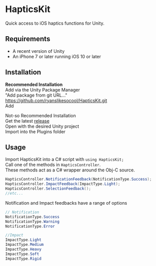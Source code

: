 # HapticsKit
Quick access to iOS haptics functions for Unity.

## Requirements
- A recent version of Unity
- An iPhone 7 or later running iOS 10 or later

## Installation

**Recommended Installation**\
Add via the Unity Package Manager\
"Add package from git URL..."\
https://github.com/ryanslikesocool/HapticsKit.git \
Add

Not-so Recommended Installation\
Get the latest [release](https://github.com/ryanslikesocool/HapticsKit/releases)\
Open with the desired Unity project\
Import into the Plugins folder

## Usage
Import HapticsKit into a C# script with `using HapticsKit;`\
Call one of the methods in `HapticsController`.\
These methods act as a C# wrapper around the Obj-C source.

```cs
HapticsController.NotificationFeedback(NotificationType.Success);
HapticsController.ImpactFeedback(ImpactType.Light);
HapticsController.SelectionFeedback();
//etc...
```

Notification and Impact feedbacks have a range of options
```cs
// Notification
NotificationType.Success
NotificationType.Warning
NotificationType.Error

//Impact
ImpactType.Light
ImpactType.Medium
ImpactType.Heavy
ImpactType.Soft
ImpactType.Rigid
```